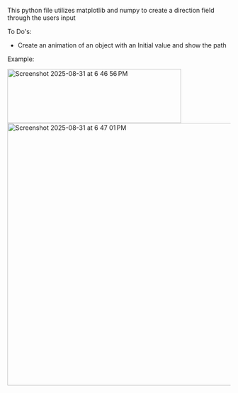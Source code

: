 This python file utilizes matplotlib and numpy to create a direction field through the users input

To Do's:
- Create an animation of an object with an Initial value and show the path

Example:

<img width="392" height="122" alt="Screenshot 2025-08-31 at 6 46 56 PM" src="https://github.com/user-attachments/assets/6d839e24-64a5-4628-a3cc-3ca154d3262e" />
<img width="629" height="592" alt="Screenshot 2025-08-31 at 6 47 01 PM" src="https://github.com/user-attachments/assets/a8625eb9-5c65-4d0e-ab65-ea98826d3205" />
